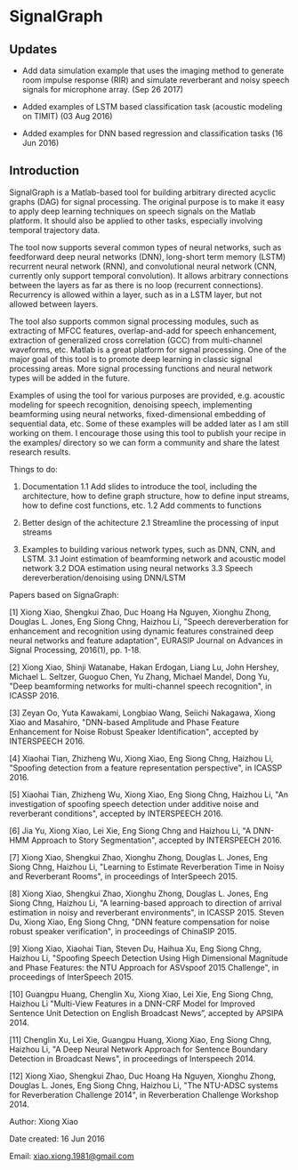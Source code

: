 # SignalGraph


## Updates

* Add data simulation example that uses the imaging method to generate room impulse response (RIR) and simulate reverberant and noisy speech signals for microphone array. (Sep 26 2017)

* Added examples of LSTM based classification task (acoustic modeling on TIMIT) (03 Aug 2016)

* Added examples for DNN based regression and classification tasks (16 Jun 2016)


## Introduction

SignalGraph is a Matlab-based tool for building arbitrary directed acyclic graphs (DAG) for signal processing. The original purpose is to make it easy to apply deep learning techniques on speech signals on the Matlab platform. It should also be applied to other tasks, especially involving temporal trajectory data. 

The tool now supports several common types of neural networks, such as feedforward deep neural networks (DNN), long-short term memory (LSTM) recurrent neural network (RNN), and convolutional neural network (CNN, currently only support temporal convolution). It allows arbitrary connections between the layers as far as there is no loop (recurrent connections). Recurrency is allowed within a layer, such as in a LSTM layer, but not allowed between layers. 

The tool also supports common signal processing modules, such as extracting of MFCC features, overlap-and-add for speech enhancement, extraction of generalized cross correlation (GCC) from multi-channel waveforms, etc. Matlab is a great platform for signal processing. One of the major goal of this tool is to promote deep learning in classic signal processing areas. More signal processing functions and neural network types will be added in the future. 

Examples of using the tool for various purposes are provided, e.g. acoustic modeling for speech recognition, denoising speech, implementing beamforming using neural networks, fixed-dimensional embedding of sequential data, etc. Some of these examples will be added later as I am still working on them. I encourage those using this tool to publish your recipe in the examples/ directory so we can form a community and share the latest research results. 

Things to do:

1. Documentation
1.1 Add slides to introduce the tool, including the architecture, how to define graph structure, how to define input streams, how to define cost functions, etc. 
1.2 Add comments to functions

2. Better design of the achitecture
2.1 Streamline the processing of input streams

3. Examples to building various network types, such as DNN, CNN, and LSTM. 
3.1 Joint estimation of beamforming network and acoustic model network
3.2 DOA estimation using neural networks
3.3 Speech dereverberation/denoising using DNN/LSTM

Papers based on SignaGraph:

[1] Xiong Xiao, Shengkui Zhao, Duc Hoang Ha Nguyen, Xionghu Zhong, Douglas L. Jones, Eng Siong Chng, Haizhou Li, "Speech dereverberation for enhancement and recognition using dynamic features constrained deep neural networks and feature adaptation", EURASIP Journal on Advances in Signal Processing, 2016(1), pp. 1-18. 

[2] Xiong Xiao, Shinji Watanabe, Hakan Erdogan, Liang Lu, John Hershey, Michael L. Seltzer, Guoguo Chen, Yu Zhang, Michael Mandel, Dong Yu, "Deep beamforming networks for multi-channel speech recognition", in ICASSP 2016.

[3] Zeyan Oo, Yuta Kawakami, Longbiao Wang, Seiichi Nakagawa, Xiong Xiao and Masahiro, "DNN-based Amplitude and Phase Feature Enhancement for Noise Robust Speaker Identification", accepted by INTERSPEECH 2016. 

[4] Xiaohai Tian, Zhizheng Wu, Xiong Xiao, Eng Siong Chng, Haizhou Li, "Spoofing detection from a feature representation perspective", in ICASSP 2016.

[5] Xiaohai Tian, Zhizheng Wu, Xiong Xiao, Eng Siong Chng, Haizhou Li, "An investigation of spoofing speech detection under additive noise and reverberant conditions", accepted by INTERSPEECH 2016. 

[6] Jia Yu, Xiong Xiao, Lei Xie, Eng Siong Chng and Haizhou Li, "A DNN-HMM Approach to Story Segmentation", accepted by INTERSPEECH 2016. 

[7] Xiong Xiao, Shengkui Zhao, Xionghu Zhong, Douglas L. Jones, Eng Siong Chng, Haizhou Li, "Learning to Estimate Reverberation Time in Noisy and Reverberant Rooms", in proceedings of InterSpeech 2015.

[8] Xiong Xiao, Shengkui Zhao, Xionghu Zhong, Douglas L. Jones, Eng Siong Chng, Haizhou Li, "A learning-based approach to direction of arrival estimation in noisy and reverberant environments", in ICASSP 2015.
Steven Du, Xiong Xiao, Eng Siong Chng, "DNN feature compensation for noise robust speaker verification", in proceedings of ChinaSIP 2015. 

[9] Xiong Xiao, Xiaohai Tian, Steven Du, Haihua Xu, Eng Siong Chng, Haizhou Li, "Spoofing Speech Detection Using High Dimensional Magnitude and Phase Features: the NTU Approach for ASVspoof 2015 Challenge", in proceedings of InterSpeech 2015. 

[10] Guangpu Huang, Chenglin Xu, Xiong Xiao, Lei Xie, Eng Siong Chng, Haizhou Li "Multi-View Features in a DNN-CRF Model for Improved Sentence Unit Detection on English Broadcast News”, accepted by APSIPA 2014.

[11] Chenglin Xu, Lei Xie, Guangpu Huang, Xiong Xiao, Eng Siong Chng, Haizhou Li, "A Deep Neural Network Approach for Sentence Boundary Detection in Broadcast News", in proceedings of Interspeech 2014.

[12] Xiong Xiao, Shengkui Zhao, Duc Hoang Ha Nguyen, Xionghu Zhong, Douglas L. Jones, Eng Siong Chng, Haizhou Li, "The NTU-ADSC systems for Reverberation Challenge 2014", in Reverberation Challenge Workshop 2014.


Author: Xiong Xiao

Date created: 16 Jun 2016

Email: xiao.xiong.1981@gmail.com
